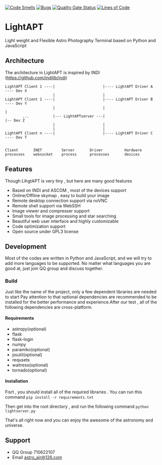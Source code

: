 [![Code Smells](https://sonarcloud.io/api/project_badges/measure?project=AstroAir-Develop-Team_lightapt&metric=code_smells)](https://sonarcloud.io/summary/new_code?id=AstroAir-Develop-Team_lightapt)
[![Bugs](https://sonarcloud.io/api/project_badges/measure?project=AstroAir-Develop-Team_lightapt&metric=bugs)](https://sonarcloud.io/summary/new_code?id=AstroAir-Develop-Team_lightapt)
[![Quality Gate Status](https://sonarcloud.io/api/project_badges/measure?project=AstroAir-Develop-Team_lightapt&metric=alert_status)](https://sonarcloud.io/summary/new_code?id=AstroAir-Develop-Team_lightapt)
[![Lines of Code](https://sonarcloud.io/api/project_badges/measure?project=AstroAir-Develop-Team_lightapt&metric=ncloc)](https://sonarcloud.io/summary/new_code?id=AstroAir-Develop-Team_lightapt)

# LightAPT
Light weight and Flexible Astro Photography Terminal based on Python and JavaScript

## Architecture

The architecture in LightAPT is inspired by INDI (https://github.com/indilib/indi)

    LightAPT Client 1 ----|                      |---- LightAPT Driver A  ---- Dev X
                          |                      |
    LightAPT Client 2 ----|                      |---- LightAPT Driver B  ---- Dev Y
                          |                      |                              |
            ...           |--- LightAPTserver ---|                              |-- Dev Z
                          |                      |
                          |                      |
    LightAPT Client n ----|                      |---- LightAPT Driver C  ---- Dev T


    Client       INET         Server       Driver          Hardware
    processes    websocket    process      processes       devices
    
## Features

Though LihgtAPT is very tiny , but here are many good features

+ Based on INDI and ASCOM , most of the devices support
+ Online/Offline skymap , easy to build your image
+ Remote desktop connection support via noVNC
+ Remote shell support via WebSSH
+ Image viewer and compresser support
+ Small tools for image processing and star searching
+ Beautiful web user interface and highly customizable
+ Code optimization support
+ Open source under GPL3 license

## Development
Most of the codes are written in Python and JavaScript, and we will try to add more languages to be supported. No matter what languages you are good at, just join QQ group and discuss together.

### Build

Just like the name of the project, only a few dependent libraries are needed to start
Pay attention to that optional dependencies are recommended to be installed for the better performance and experience.After our test , all of the following dependencies are cross-platform.

#### Requirements

+ astropy(optional)
+ flask
+ flask-login
+ numpy
+ paramiko(optional)
+ psutil(optional)
+ requsets
+ waitress(optional)
+ tornado(optional)

#### Installation

Fisrt , you should install all of the required libraries . You can run this command
`
pip install -r requirements.txt
`

Then get into the root directory , and run the following command
`
python lightserver.py
`

That's all right now and you can enjoy the awesome of the astronomy and universe.

## Support

+ QQ Group 710622107
+ Email astro_air@126.com
